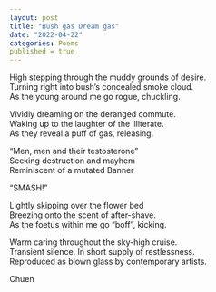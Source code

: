 ```yaml
---
layout: post
title: "Bush gas Dream gas"
date: "2022-04-22"
categories: Poems
published = true
---
```


  
  
  
High stepping through the muddy grounds of desire.  
Turning right into bush’s concealed smoke cloud.  
As the young around me go rogue, chuckling.  
  
Vividly dreaming on the deranged commute.  
Waking up to the laughter of the illiterate.  
As they reveal a puff of gas, releasing.  
  
“Men, men and their testosterone”  
Seeking destruction and mayhem  
Reminiscent of a mutated Banner  
  
“SMASH!”  
  
Lightly skipping over the flower bed  
Breezing onto the scent of after-shave.  
As the foetus within me go “boff”, kicking.  
  
Warm caring throughout the sky-high cruise.  
Transient silence. In short supply of restlessness.  
Reproduced as blown glass by contemporary artists.   
  
  
  

Chuen
